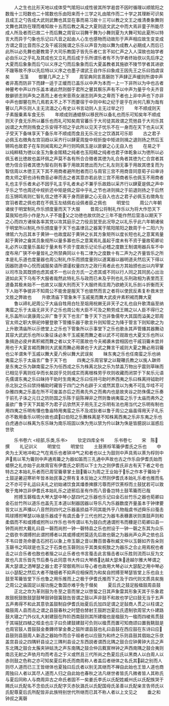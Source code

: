 <!-- { "loadSidebar": true } -->
　　人之生也比形天地以成体受气隂阳以成性彼其所学曷尝不因时循理以顺隂阳之数哉十三阳数也二十隂数也乐由阳来而十三学之礼由隂作而二十学之其理断可识矣且成王之勺告成大武则武舞也其显在事而易习故十三可以教之文王之维清奏象舞则文舞也其防在理而难知故十五而后教之禹之大夏则适文武之中而大焉非童子所能尽成人所及者而已故二十而后舞之周官以羽舞干舞为小舞则夏为大舞可知此夏所以特言大而异于勺象也乐记曰凡音之起由人心生也感物而动故形于声声相应故生变变成方谓之音比音而乐之及干戚羽旄谓之乐乐以声音为始以舞为成教人必期成人而后已此所以必先舞也夔教胄子大司乐教国子皆先乐者仁言不如仁声之入人深故也始学者必由乐以之乎礼及其成也又立礼而后成于乐所谓乐者有不为学者终始欤以先后序之大夏而后象象而后勺以义序之勺而后象象而后大夏盖教者其施欲不陵节学者其进欲不躐等故不序以先后特以义序之也墨子谓武王自作乐曰象成王因先王之乐曰驺虞误矣
　　玉藻
　　御瞽几声之上下
　　周官典同言髙磬防下声肆正声缓则所谓中声者非髙而防非下而肆一适于正缓而已盖乐以中声为本而一上一下非所以为中也古者神瞽考中声以作乐盖本诸此然则御于君所之瞽其察乐声有不以中声为量乎今夫齐音敖僻骄志则声失之髙而上者也宋音燕女溺志则声失之卑而下者也上非中声也下亦非中声也御瞽在所几焉若夫不上不下而要宿于中则中和之纪于是乎在尚何几察为哉有瞽以几声乐则人主无流湎之心有史以书言动则人主无过举之行
　　年不顺成则天子素服乗素车食无乐
　　年顺成则通蜡祭以移民所以备礼也而乐可知矣年不顺成则天子食无乐所以蕃乐也而礼可知矣周官蕃乐于大司徒其政谓之荒弛县于大司乐其凶谓之大然则侑食之乐安得不彻之乎此所以见天子忧乐不在一身而在天下也夫以天子受天下备味享天下备乐年不顺成而食且无乐况士之饮酒其可乐耶
　　古之君子必佩玉右徴角左宫羽趋以采齐行以肆夏周旋中规折旋中矩进则揖之退则扬之然后玉锵鸣也故君子在车则闻鸾和之声行则鸣佩玉是以匪僻之心无自入也
　　在易之干以纯粹精为徳以金玉为象金隂精之纯者也玉阳精之纯者也君子体乾象以为徳所以必佩玉者比徳故也盖环佩之声莫不各有所合合徴者其徳为礼合角者其徳为仁合宫者其徳为信合羽者其徳为智右则有事于用故其徳出而为仁礼左则无事于用故其徳复而为智信周以木徳王天下其不用商者避所尅者而已与周官三宫不用商音同意荀子曰审诗商太师之职也诗有商音必审而去之者其意亦若此欤三宫不用商者乐也佩玉不用商者礼也主乎乐者未必不因乎礼主乎礼者未必不兼乎乐故趋以采齐行以肆夏是佩之声中乎乐之节也周还中规折还中矩是佩之容中乎礼之节也进则揖之于前退则扬之于后然后玉锵鸣焉则仁智礼信之徳不离于身而匪僻之心无自入也古之君子必佩玉右徴角左宫羽者君之佩也君在不佩玉左结佩右设佩者臣之佩也
　　明堂位
　　周公六年朝诸侯于明堂制礼作乐颁度量而天下大服
　　昔周公将制礼作乐以为将大作恐天下莫我知也将小作是为人子不能父之功徳也故优防之三年不能作然后营洛以期天下之心而四方诸侯各率其党以攻其庭示之力役且犹至此况导之以礼乐乎此六年朝诸侯于明堂所以制礼作乐颁度量于天下也盖律吕之器寓于隂阳隂阳之数周于十二阳六为律隂六为吕其本于黄钟一也故度起于黄钟之长其方象矩所以度长短也礼之意寓焉量起于黄钟之龠其员象规所以量多寡也乐之意寓焉礼虽起于度未有不资于量故荀卿论礼必齐以度量乐虽起于量未有不资于度故乐记论乐必稽之度数王制谓用器兵车不中度布帛广狭不中量皆礼之所禁典同以十有二律为之度数十有二声为之齐量皆乐之所本是礼乐道也度量器也周公制礼作乐而颁度量则以道寓器以器明道夫然后天下得以因器防道中心恱而诚服矣语所谓谨权量四方之政行焉者此也方其始颁也出以内宰掌以司市及其既颁也虑其或不一也以合方氏一之虑其或不同以行人同之其同民心出治道如此天下乌有不大服者哉然此特礼乐与政而已未及乎刑也礼乐刑政相为表里而王道备其极未始不一也故又以服大刑而天下大服终焉庄周乃欲絶灭礼乐剖斗折衡而天下人始不争彼非不知周公不能舍是服天下也彼然而言之者将以使民反素复朴救末世文胜之弊故也
　　升歌清庙下管象朱干玉戚冕而舞大武皮弁素积裼而舞大夏
　　鲁以禘礼祀周公于大庙自牲用白牡至爼用梡嶡无非天子之礼也自升歌清庙至纳夷蛮之乐于太庙无非天子之乐也周公有大臣不可及之勲劳成王赐之以人臣不得行之礼乐盖所以褒康周公非广鲁于天下也言广鲁于天下岂非鲁儒夸大其国而溢美之耶周官太师之职大祭祀帅瞽登歌下管播乐器于歌言升则知管之为降于管言下则知歌之为上升歌清庙所以示徳堂上之乐也下管象所以示事堂下之乐也歌永其声管播其器舞动其容大武武乐也所以象征诛必朱干玉戚冕而舞之者以武不可觌故也大夏文乐也所以象揖逊必皮弁素积裼而舞之者以文不可匿故也今夫裼袭未尝相因也干戚羽籥未尝并用也于大夏言裼而舞则大武冕而舞必用袭也于大武之舞言干戚则大夏之舞必用羽籥也公羊谓朱干玉戚以舞大夏八佾以舞大武误矣
　　昧东夷之乐也任南蛮之乐也纳夷蛮之乐于太庙言广鲁于天下也
　　四夷之乐周官掌之以鞮鞻氏教之以旄人韎师是东夷之乐为韎南蛮之乐为任西戎之乐为株离北狄之乐为禁盖万物出乎震则草昧而已相见乎离则任孕而长矣説乎兑则成实而离根株劳乎坎则收藏而闭禁于下矣乐元语先儒谓东夷之乐曰昧持干助时生南夷之乐曰任持弓助时养西夷之乐曰株离持钺助时杀北狄之乐曰禁持楯助时藏皆于四门之外右辟于义或然其意以为夷不可乱华哇不可杂雅四夷之乐虽在所不可废盖亦后之而弗先外之而弗内也是故夹谷之防侏儒之乐奏于前孔子诛之元日之防防国之乐陈于庭陈禅非之然则鲁纳夷蛮之乐于太庙而弗外之虽欲广鲁于天下其能不为君子讥欤然天子用先王之乐明有法也用当代之乐明有制也用四夷之乐明有懐也鲁庙特用夷蛮之乐不及戎狄者以鲁于周公之庙虽得用天子礼乐亦不敢用备乐以明分故也虞曰伯阳之乐舞株离是不知株离西夷之乐非东夷之乐也白虎通亦以株离为东乐昧为南乐班固以侏为兠以禁为仱以韎为侏是皆臆説以滋惑后世欤

　　乐书卷六
<经部,乐类,乐书>
　　钦定四库全书
　　乐书卷七
　　宋　陈　撰
　　礼记训义
　　明堂位
　　明堂位
　　土鼓蒉桴苇籥伊耆氏之乐也
　　中央为土天地冲和之气在焉乐也者钟冲气之和者也以土为鼓则中声具焉以蒉为桴则中声焉以苇为籥则中声通焉籥之为器如笛而三孔通中声故也古之作乐自伊耆氏始而蜡祭之礼亦始于此故周官有伊耆氏之职而以下士为之则伊耆氏非古有天下者之号也特古之本始礼乐者而已周官籥章掌土鼓籥以为周之王业始于乐之作本于籥始于土鼓逆暑迎寒祈年皆本始民事之祭有复本反始之义然则伊耆氏本始礼乐者也推而名之不亦可乎礼运曰夫礼之初始诸饮食其燔黍捭豚污尊而抔饮蒉桴而土鼓犹若可以致敬于鬼神岂非伊耆氏本始礼乐之迹邪后圣有作而八音备岂特土鼓苇籥而已哉
　　拊搏玉磬楷击大琴大瑟中琴小瑟四代之乐器也乐记曰金石丝竹乐之器也荀卿曰金石丝竹所以道乐也盖先王本道以制器因器以导乐凡为乐器数度齐量虽本于钟律要皆文以五声播以八音然则四代之乐器虽损益不同其能外乎八物哉虞书述舜乐曰戞击鸣球搏拊琴瑟以咏是乐器成于有虞氏备于三代也拊之为器韦表穅裹状则类鼓声则和柔倡而不和或搏或拊所以作乐也书传谓以韦为鼓白虎通谓拊韦而穅是已荀卿曰县一钟而尚拊大戴礼曰县一磬而尚拊一钟一磬特县之乐也拊设于一钟一磬之东其为众乐之倡欤书谓搏拊此谓拊搏者以其或搏或拊莫适先后故也磬之为器尚声众声之依也吕不韦曰昔尧命夔击石拊石以象上帝玉磬之音以舞百兽春秋臧文仲以玉磬如齐告籴则玉磬书之鸣球是也玉之于石类也玉磬则出乎其类矣柷敔之为器乐之合止用焉柷也者击之以合乐者也敔也者揩之以止乐者也书言戞击此言揩击者以乐胜则流而以反为文故也凡言乐皆先节后奏与此同意书大传曰大琴练达越大瑟朱逹越尔雅大琴谓之离大瑟谓之洒琴瑟之器士君子常御焉所以导心者也故用大琴必以大瑟配之用中琴必以小瑟配之然后大者不陵细者不抑声应相保而为和矣自拊搏至琴瑟皆堂上乐也自土鼓至苇籥皆堂下乐也鲁之用乐推而上之极于伊耆氏推而下之及于四代则文质具矣施之周公之庙固足以报功施之鲁国亦难乎免于僣矣
　　夏后氏之鼓足殷楹鼓周县鼓
　　正北之坎为革则鼓为冬至之音而冒之以啓蛰之日其声象雷其形象天其于乐象君故鼓柷鼓敔鼓瑟鼓琴鼓钟鼓簧鼓缶皆谓之鼓以声非鼓不和故也学记曰鼓无当于五声五声弗得不和此其意欤盖鼓制自伊耆氏始夏后氏加四足谓之足鼔商人贯之以柱谓之楹鼓周人县而击之谓之县鼓春秋之时楚伯棼射王鼓跗岂夏后氏遗制欤周官大仆建路鼓大寝之门外仪礼大射建鼓在阼阶西南鼓则其所建楹也是楹鼓为一楹而四棱焉贯鼓于其端犹四植之桓圭也庄子曰负建鼓建鼓可负则以楹贯而置可知商颂曰置我鞉鼓是也周官鼓人晋鼓鼓金奏鏄师掌金奏之鼓所谓县鼓也礼曰县鼓在西应鼓在东诗曰应县鼓则县鼓周人新造之器始作而合乎祖者也以应鼓为和终之乐则县鼓其倡始之乐欤盖宫县设之四隅轩县设之三隅判县设之东西説者谓西北隅之鼓合应钟黄钟大吕之声东北隅之鼓合太蔟夹钟姑洗之声东南隅之鼓合仲吕蕤賔林钟之声西南隅之鼓合夷则南吕无射之声依月均而考击之于义或然且三代所尚之色夏后氏以黑商人以白周人以赤则鼓之色称之亦可知矣夏后称氏而商周称人者盖后者继体之名氏其嗣之别而人则尽人道而已三王皆继体也夏独曰后氏者以别无其继而不禅自此始也王皆人道也商周独曰人者以其尽人道而人归之自此始也春秋之法凡继世者皆氏凡微者皆人其称氏与夏后同称人与商周异古之命氏者固不一矣姜氏李氏以氏配姓臧州氏以氏配族哭于赐氏以氏配名不念伯氏以氏配字灭赤狄潞氏以氏配国母氏圣善以氏配亲言告师氏以氏配尊夏后氏所配皆非此族特别世代所继而已其不称人者以上文见之
　　垂之和钟叔之离磬
